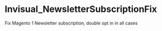 # Invisual_NewsletterSubscriptionFix
Fix Magento 1 Newsletter subscription, double opt in in all cases
